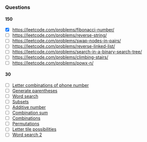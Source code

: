 ### Questions
#### 150
- [x] https://leetcode.com/problems/fibonacci-number/ 
- [ ] https://leetcode.com/problems/reverse-string/ 
- [ ] https://leetcode.com/problems/swap-nodes-in-pairs/ 
- [ ] https://leetcode.com/problems/reverse-linked-list/ 
- [ ] https://leetcode.com/problems/search-in-a-binary-search-tree/ 
- [ ] https://leetcode.com/problems/climbing-stairs/ 
- [ ] https://leetcode.com/problems/powx-n/

#### 30
- [ ] [Letter combinations of phone number](https://leetcode.com/problems/letter-combinations-of-a-phone-number/)
- [ ] [Generate parentheses](https://leetcode.com/problems/generate-parentheses/)
- [ ] [Word search](https://leetcode.com/problems/word-search/)
- [ ] [Subsets](https://leetcode.com/problems/subsets/)
- [ ] [Additive number](https://leetcode.com/problems/additive-number/)
- [ ] [Combination sum](https://leetcode.com/problems/combination-sum/)
- [ ] [Combinations](https://leetcode.com/problems/combinations/)
- [ ] [Permutations](https://leetcode.com/problems/permutations/)
- [ ] [Letter tile possibilities](https://leetcode.com/problems/letter-tile-possibilities/)
- [ ] [Word search 2](https://leetcode.com/problems/word-search-ii/)